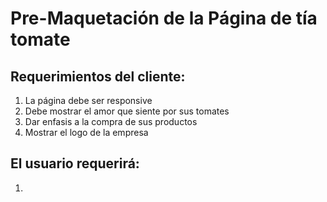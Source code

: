 # Pre-Maquetación de la Página de tía tomate

## Requerimientos del cliente:

1. La página debe ser responsive
2. Debe mostrar el amor que siente por sus tomates
3. Dar enfasis a la compra de sus productos
4. Mostrar el logo de la empresa

## El usuario requerirá:

1. 